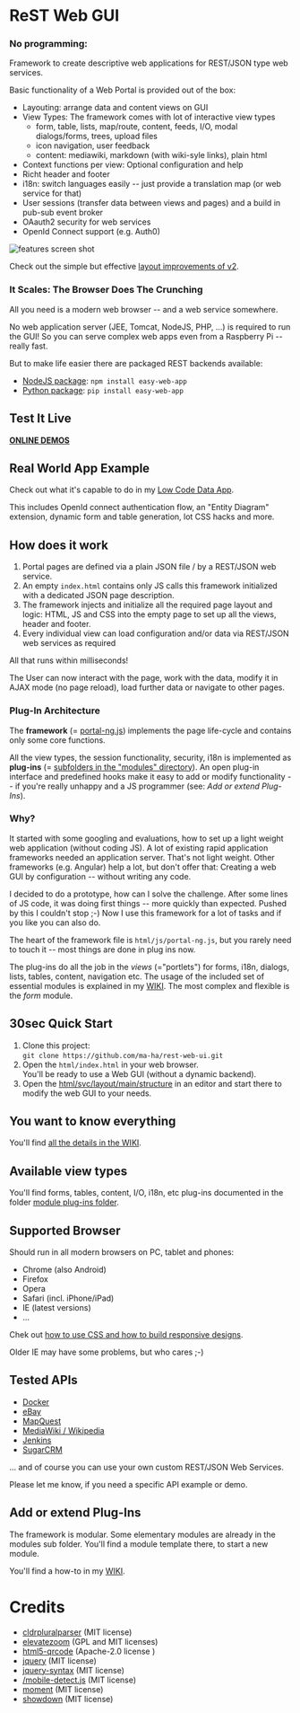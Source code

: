 # ReST Web GUI
### No programming: 

Framework to create descriptive web applications for REST/JSON type web services. 

Basic functionality of a Web Portal is provided out of the box:
* Layouting: arrange data and content views on GUI
* View Types: The framework comes with lot of interactive view types 
	* form, table, lists, map/route, content, feeds, I/O, modal dialogs/forms, trees, upload files
	* icon navigation, user feedback
  * content: mediawiki, markdown (with wiki-syle links), plain html
* Context functions per view: Optional configuration and help 
* Richt header and footer 
* i18n: switch languages easily -- just provide a translation map (or web service for that)
* User sessions (transfer data between views and pages) and a build in pub-sub event broker
* OAauth2 security for web services
* OpenId Connect support (e.g. Auth0)

![features screen shot](https://mh-svr.de/Pong-Features.png) 

Check out the simple but effective [layout improvements of v2](html/js/README_structure.md). 

### It Scales: The Browser Does The Crunching

All you need is a modern web browser -- and a web service somewhere.

No web application server (JEE, Tomcat, NodeJS, PHP, ...) is required to run the GUI! 
So you can serve complex web apps even from a Raspberry Pi -- really fast.

But to make life easier there are packaged REST backends available: 
* <a href="https://www.npmjs.com/package/easy-web-app" target="_blank">NodeJS package</a>: `npm install easy-web-app`
* <a href="https://pypi.python.org/pypi/easy-web-app" target="_blank">Python package</a>: `pip install easy-web-app`

## Test It Live 
**[ONLINE DEMOS](https://mh-svr.de/pong_dev)**

## Real World App Example
Check out what it's capable to do in my [Low Code Data App](https://github.com/ma-ha/lowcode-data-app/).

This includes OpenId connect authentication flow, an "Entity Diagram" extension, dynamic form and table generation, lot CSS hacks and more.

## How does it work
1. Portal pages are defined via a plain JSON file / by a REST/JSON web service. 
2. An empty `index.html` contains only JS calls this framework initialized with a dedicated JSON page description.
3. The framework injects and initialize all the required page layout and logic: HTML, JS and CSS into the empty page to set up all the views, header and footer. 
4. Every individual view can load configuration and/or data via REST/JSON web services as required

All that runs within milliseconds!

The User can now interact with the page, work with the data, modify it in AJAX mode (no page reload), load further data or navigate to other pages. 

### Plug-In Architecture
The **framework** (= [portal-ng.js](html/js/)) implements the page life-cycle and contains only some core functions.
 
All the view types, the session functionality, security, i18n is implemented as **plug-ins** (= [subfolders in the "modules" directory](html/modules/)). 
An open plug-in interface and predefined hooks make it easy to add or modify functionality -- if you're really unhappy and a JS programmer
(see: *Add or extend Plug-Ins*).

### Why?
It started with some googling and evaluations, how to set up a light weight web application (without coding JS). 
A lot of existing rapid application frameworks needed an application server. That's not light weight. 
Other frameworks (e.g. Angular) help a lot, but don't offer that: Creating a web GUI by configuration -- without writing any code.

I decided to do a prototype, how can I solve the challenge. 
After some lines of JS code, it was doing first things -- more quickly than expected. 
Pushed by this I couldn't stop ;-) Now I use this framework for a lot of tasks and if you like you can also do.

The heart of the framework file is `html/js/portal-ng.js`, but you rarely need to touch it -- most things are done in plug ins now.

The plug-ins do all the job in the *views* (="portlets") for forms, i18n, dialogs, lists, tables, content, navigation etc.
The usage of the included set of essential modules is explained in my [WIKI](https://github.com/ma-ha/rest-web-ui/wiki).
The most complex and flexible is the *form* module.  

## 30sec Quick Start
1. Clone this project:<br>
    `git clone https://github.com/ma-ha/rest-web-ui.git`
2. Open the `html/index.html` in your web browser. <br>You'll be ready to use a Web GUI (without a dynamic backend).
2. Open the [html/svc/layout/main/structure](https://github.com/ma-ha/rest-web-ui/blob/master/html/svc/layout/main/structure) in an editor and start there to modify the web GUI to your needs.

## You want to know everything 
You'll find [all the details in the WIKI](https://github.com/ma-ha/rest-web-ui/wiki).

## Available view types
You'll find forms, tables, content, I/O, i18n, etc plug-ins documented in the folder 
[module plug-ins folder](html/modules/). 

## Supported Browser
Should run in all modern browsers on PC, tablet and phones:
* Chrome (also Android)
* Firefox
* Opera
* Safari (incl. iPhone/iPad)
* IE (latest versions)
* ...

Chek out [how to use CSS and how to build responsive designs](https://github.com/ma-ha/rest-web-ui/blob/master/html/css-custom/). 

Older IE may have some problems, but who cares ;-)

## Tested APIs
* [Docker](http://docs.docker.com/reference/api/docker_remote_api_v1.17)
* [eBay](http://developer.ebay.com/Devzone/finding/CallRef/findItemsByKeywords.html)
* [MapQuest](http://www.mapquestapi.com/)
* [MediaWiki / Wikipedia](http://docs.docker.com/reference/api/docker_remote_api_v1.17/#list-containers)
* [Jenkins](https://wiki.jenkins-ci.org/display/JENKINS/Remote+access+API)
* [SugarCRM](http://support.sugarcrm.com/Documentation/Sugar_Developer/Sugar_Developer_Guide_6.7/Application_Framework/Web_Services/REST/)

... and of course you can use your own custom REST/JSON Web Services.

Please let me know, if you need a specific API example or demo.

## Add or extend Plug-Ins
The framework is modular. Some elementary modules are already in the modules sub folder.
You'll find a module template there, to start a new module.

You'll find a how-to in my [WIKI](https://github.com/ma-ha/rest-web-ui/wiki/Module-Programming).

# Credits

- [cldrpluralparser](https://github.com/santhoshtr/CLDRPluralRuleParser)  (MIT license)
- [elevatezoom](https://github.com/elevateweb/elevatezoom) (GPL and MIT licenses)
- [html5-qrcode](https://github.com/mebjas/html5-qrcode) (Apache-2.0 license )
- [jquery](https://github.com/jquery/jquery) (MIT license)
- [jquery-syntax](https://github.com/ioquatix/jquery-syntax) (MIT license)
- [/mobile-detect.js](https://github.com/hgoebl/mobile-detect.js) (MIT license)
- [moment](https://github.com/moment/moment)  (MIT license)
- [showdown](https://github.com/showdownjs/showdown) (MIT license)

